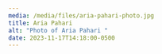 ```yaml
---
media: /media/files/aria-pahari-photo.jpg
title: Aria Pahari
alt: "Photo of Aria Pahari "
date: 2023-11-17T14:18:00-0500
---
```

